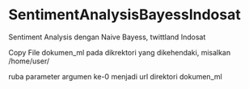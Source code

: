 SentimentAnalysisBayessIndosat
==============================

Sentiment Analysis dengan Naive Bayess, twittland Indosat

Copy File dokumen_ml pada dikrektori yang dikehendaki, misalkan /home/user/

ruba parameter argumen ke-0 menjadi url direktori dokumen_ml
